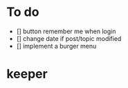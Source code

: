 # To do
- [] button remember me when login
- [] change date if post/topic modified
- [] implement a burger menu



# keeper